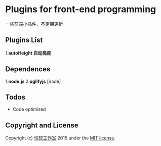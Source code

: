 # Plugins for front-end programming
一些前端小插件，不定期更新

## Plugins List
1.**autoHeight 自动高度**

## Dependences
1.**node.js**
2.**uglifyjs** [node]

## Todos
* Code optimized


## Copyright and License

Copyright (c) [悦软工作室](http://www.yueruanstudio.com)  2015 under the [MIT license](LICENSE.md).
